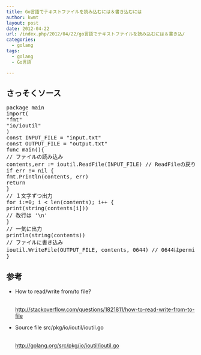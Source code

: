 ```yaml
---
title: Go言語でテキストファイルを読み込むには＆書き込むには
author: kwmt
layout: post
date: 2012-04-22
url: /index.php/2012/04/22/go言語でテキストファイルを読み込むには＆書き込/
categories:
  - golang
tags:
  - golang
  - Go言語

---
```

## さっそくソース

<pre class="brush: golang; title: ; notranslate" title="">package main
import(
"fmt"
"io/ioutil"
)
const INPUT_FILE = "input.txt"
const OUTPUT_FILE = "output.txt"
func main(){
// ファイルの読み込み
contents,err := ioutil.ReadFile(INPUT_FILE) // ReadFileの戻り値は []byte
if err != nil {
fmt.Println(contents, err)
return
}
// １文字ずつ出力
for i:=0; i &lt; len(contents); i++ {
print(string(contents[i]))
// 改行は '\n'
}
// 一気に出力
println(string(contents))
// ファイルに書き込み
ioutil.WriteFile(OUTPUT_FILE, contents, 0644) // 0644はpermission
}
</pre>

## 参考

  * How to read/write from/to file?
  
    <a target="_blank" href="http://stackoverflow.com/questions/1821811/how-to-read-write-from-to-file"><br /> http://stackoverflow.com/questions/1821811/how-to-read-write-from-to-file</a> 
  * Source file src/pkg/io/ioutil/ioutil.go 
  
    <a href="http://golang.org/src/pkg/io/ioutil/ioutil.go" target="_blank"><br /> http://golang.org/src/pkg/io/ioutil/ioutil.go</a>